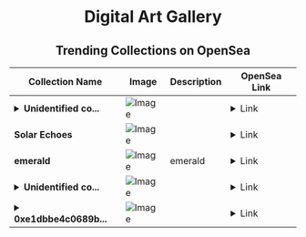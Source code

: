 <div align="center">

# Digital Art Gallery

## Trending Collections on OpenSea

| Collection Name                       | Image                                                                                     | Description                       | OpenSea Link                                                                                          |
|---------------------------------------|-------------------------------------------------------------------------------------------|-----------------------------------|--------------------------------------------------------------------------------------------------------|
| **<details><summary>Unidentified co...</summary>Unidentified contract f84ab57b-3bf8-4e84-a661-35d77ed8350d</details>** | ![Image](https://i.seadn.io/s/raw/files/a837708742ad8afcb35eb60ba787976d.jpg?w=500&auto=format?w=200&auto=format) |  | <details><summary>Link</summary>[Unidentified contract f84ab57b-3bf8-4e84-a661-35d77ed8350d](https://opensea.io/collection/unidentified-contract-f84ab57b-3bf8-4e84-a661-35d7)</details> |
| **Solar Echoes** | ![Image](https://i.seadn.io/s/raw/files/7b5023a7446cca6d78296d9dcde5f483.png?w=500&auto=format?w=200&auto=format) |  | <details><summary>Link</summary>[Solar Echoes](https://opensea.io/collection/solar-echoes-3)</details> |
| **emerald** | ![Image](https://i.seadn.io/s/raw/files/0b35d4236ee0ed655609fa9f7802bc5e.png?w=500&auto=format?w=200&auto=format) | emerald | <details><summary>Link</summary>[emerald](https://opensea.io/collection/emerald-47)</details> |
| **<details><summary>Unidentified co...</summary>Unidentified contract 7d827576-f2f8-4b4c-ac66-554cda0c6a8d</details>** | ![Image](https://i.seadn.io/s/raw/files/a837708742ad8afcb35eb60ba787976d.jpg?w=500&auto=format?w=200&auto=format) |  | <details><summary>Link</summary>[Unidentified contract 7d827576-f2f8-4b4c-ac66-554cda0c6a8d](https://opensea.io/collection/unidentified-contract-7d827576-f2f8-4b4c-ac66-554c)</details> |
| **<details><summary>0xe1dbbe4c0689b...</summary>0xe1dbbe4c0689bdecdf7e1d2c1101620a38be3c45</details>** | ![Image](https://i.seadn.io/s/raw/files/0120dbe70465f91ae019e541cba50a56.jpg?w=500&auto=format?w=200&auto=format) |  | <details><summary>Link</summary>[0xe1dbbe4c0689bdecdf7e1d2c1101620a38be3c45](https://opensea.io/collection/0xe1dbbe4c0689bdecdf7e1d2c1101620a38be3c45)</details> |

</div>